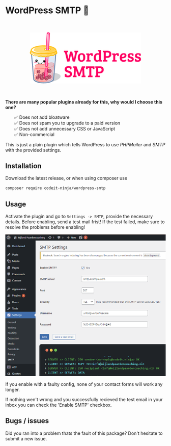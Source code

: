 # WordPress SMTP 📨
&nbsp;
<p align="center" style="margin: 1rem 0;">
    <img src="./assets/icon-new.png" width="350" />
</p>
&nbsp;

**There are many popular plugins already for this, why would I choose this one?**  

  ✅ Does not add bloatware    
  ✅ Does not spam you to upgrade to a paid version    
  ✅ Does not add unnecessary CSS or JavaScript    
  ✅ Non-commercial

This is just a plain plugin which tells WordPress to use *PHPMailer* and *SMTP* with the provided settings.

## Installation

Download the latest release, or when using composer use

```bash
composer require codeit-ninja/wordpress-smtp
```

## Usage

Activate the plugin and go to `Settings -> SMTP`, provide the necessary details. Before enabling, send a test mail frist! If the test failed, make sure to resolve the problems before enabling!

<p align="left">
    <img src="./assets/screenshot-2.png" width="650" />
</p>

If you enable with a faulty config, none of your contact forms will work any longer.

If nothing wen't wrong and you successfully recieved the test email in your inbox you can check the 'Enable SMTP' checkbox.

## Bugs / issues

Did you ran into a problem thats the fault of this package? Don't hesitate to submit a new issue.
